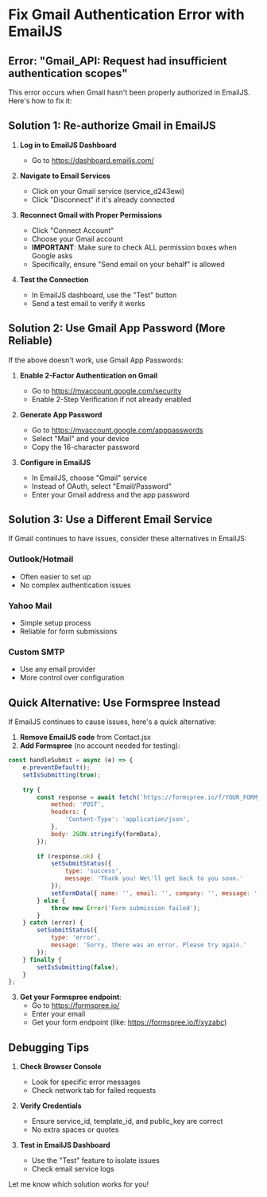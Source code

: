 # Fix Gmail Authentication Error with EmailJS

## Error: "Gmail_API: Request had insufficient authentication scopes"

This error occurs when Gmail hasn't been properly authorized in EmailJS. Here's how to fix it:

## Solution 1: Re-authorize Gmail in EmailJS

1. **Log in to EmailJS Dashboard**
   - Go to https://dashboard.emailjs.com/

2. **Navigate to Email Services**
   - Click on your Gmail service (service_d243ewi)
   - Click "Disconnect" if it's already connected

3. **Reconnect Gmail with Proper Permissions**
   - Click "Connect Account"
   - Choose your Gmail account
   - **IMPORTANT**: Make sure to check ALL permission boxes when Google asks
   - Specifically, ensure "Send email on your behalf" is allowed

4. **Test the Connection**
   - In EmailJS dashboard, use the "Test" button
   - Send a test email to verify it works

## Solution 2: Use Gmail App Password (More Reliable)

If the above doesn't work, use Gmail App Passwords:

1. **Enable 2-Factor Authentication on Gmail**
   - Go to https://myaccount.google.com/security
   - Enable 2-Step Verification if not already enabled

2. **Generate App Password**
   - Go to https://myaccount.google.com/apppasswords
   - Select "Mail" and your device
   - Copy the 16-character password

3. **Configure in EmailJS**
   - In EmailJS, choose "Gmail" service
   - Instead of OAuth, select "Email/Password"
   - Enter your Gmail address and the app password

## Solution 3: Use a Different Email Service

If Gmail continues to have issues, consider these alternatives in EmailJS:

### Outlook/Hotmail
- Often easier to set up
- No complex authentication issues

### Yahoo Mail
- Simple setup process
- Reliable for form submissions

### Custom SMTP
- Use any email provider
- More control over configuration

## Quick Alternative: Use Formspree Instead

If EmailJS continues to cause issues, here's a quick alternative:

1. **Remove EmailJS code** from Contact.jsx
2. **Add Formspree** (no account needed for testing):

```javascript
const handleSubmit = async (e) => {
    e.preventDefault();
    setIsSubmitting(true);
    
    try {
        const response = await fetch('https://formspree.io/f/YOUR_FORM_ID', {
            method: 'POST',
            headers: {
                'Content-Type': 'application/json',
            },
            body: JSON.stringify(formData),
        });
        
        if (response.ok) {
            setSubmitStatus({
                type: 'success',
                message: 'Thank you! We\'ll get back to you soon.'
            });
            setFormData({ name: '', email: '', company: '', message: '' });
        } else {
            throw new Error('Form submission failed');
        }
    } catch (error) {
        setSubmitStatus({
            type: 'error',
            message: 'Sorry, there was an error. Please try again.'
        });
    } finally {
        setIsSubmitting(false);
    }
};
```

3. **Get your Formspree endpoint**:
   - Go to https://formspree.io/
   - Enter your email
   - Get your form endpoint (like: https://formspree.io/f/xyzabc)

## Debugging Tips

1. **Check Browser Console**
   - Look for specific error messages
   - Check network tab for failed requests

2. **Verify Credentials**
   - Ensure service_id, template_id, and public_key are correct
   - No extra spaces or quotes

3. **Test in EmailJS Dashboard**
   - Use the "Test" feature to isolate issues
   - Check email service logs

Let me know which solution works for you!